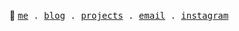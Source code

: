 <p align="center">
👋
  <samp>
    <a href="https://Daydreamer-riri.me">me</a> .
    <a href="https://daydreamer-riri.me/posts/">blog</a> .
    <a href="https://daydreamer-riri.me/projects/">projects</a> .
    <a href="mailto:Daydreamerriri@outlook.com">email</a> .
    <a href="https://www.instagram.com/daydreamer_riri">instagram</a>
  </samp>
</p>

<!--
**Daydreamer-riri/Daydreamer-riri** is a ✨ _special_ ✨ repository because its `README.md` (this file) appears on your GitHub profile.

Here are some ideas to get you started:

- 🔭 I’m currently working on ...
- 🌱 I’m currently learning ...
- 👯 I’m looking to collaborate on ...
- 🤔 I’m looking for help with ...
- 💬 Ask me about ...
- 📫 How to reach me: ...
- 😄 Pronouns: ...
- ⚡ Fun fact: ...
-->
